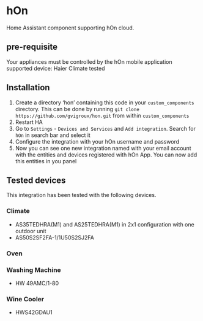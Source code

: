 # hOn
Home Assistant component supporting hOn cloud.

## pre-requisite
Your appliances must be controlled by the hOn mobile application
supported device: Haier Climate tested

## Installation

1. Create a directory ‘hon’ containing this code in your `custom_components` directory. This can be done by running `git clone https://github.com/gvigroux/hon.git` from within `custom_components`
2. Restart HA
3. Go to `Settings` - `Devices and Services` and `Add integration`. Search for `hOn` in search bar and select it
4. Configure the integration with your hOn username and password
5. Now you can see one new integration named with your email account with the entities and devices registered with hOn App. You can now add this entities in you panel

## Tested devices
This integration has been tested with the following devices.

### Climate
- AS35TEDHRA(M1) and AS25TEDHRA(M1) in 2x1 configuration with one outdoor unit
- AS50S2SF2FA-1/1U50S2SJ2FA

### Oven

### Washing Machine
- HW 49AMC/1-80

### Wine Cooler
- HWS42GDAU1
